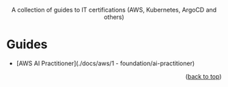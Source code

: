 <!-- BEGIN_DOCS -->
<div align="center">
<a name="readme-top"></a>

A collection of guides to IT certifications (AWS, Kubernetes, ArgoCD and others)

</div>

# Guides

- [AWS AI Practitioner](./docs/aws/1 - foundation/ai-practitioner)

<p align="right">(<a href="#readme-top">back to top</a>)</p>
<!-- END_DOCS -->
